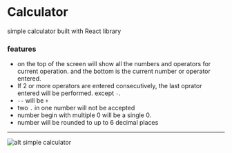 # Calculator

simple calculator built with React library

### features

- on the top of the screen will show all the numbers and operators for current operation. and the bottom is the current number or operator entered.
- If 2 or more operators are entered consecutively, the last oprator entered will be performed. except `-`.
- `--` will be `+`
- two `.` in one number will not be accepted
- number begin with multiple 0 will be a single 0.
- number will be rounded to up to 6 decimal places


___


![alt simple calculator](https://i.imgur.com/M1X7bsBm.jpg)



